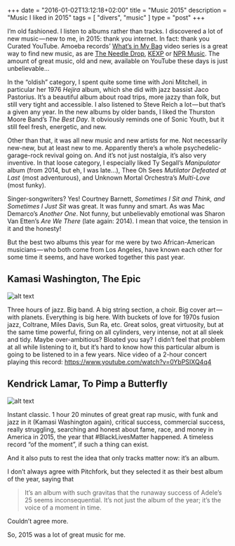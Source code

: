 +++
date = "2016-01-02T13:12:18+02:00"
title = "Music 2015"
description = "Music I liked in 2015"
tags = [ "divers", "music" ]
type = "post"
+++

I’m old fashioned. I listen to albums rather than tracks. I discovered a lot of new music — new to me, in 2015: thank you internet. In fact: thank you Curated YouTube. Amoeba records’ [What’s in My Bag](https://www.youtube.com/channel/UC9DkCKm4_VDztRRyge4mCJQ) video series is a great way to find new music, as are [The Needle Drop](https://www.youtube.com/channel/UCt7fwAhXDy3oNFTAzF2o8Pw), [KEXP](https://www.youtube.com/channel/UC3I2GFN_F8WudD_2jUZbojA) or [NPR Music](https://www.youtube.com/channel/UC4eYXhJI4-7wSWc8UNRwD4A). The amount of great music, old and new, available on YouTube these days is just unbelievable…

In the “oldish” category, I spent quite some time with Joni Mitchell, in particular her 1976 *Hejira* album, which she did with jazz bassist Jaco Pastorius. It’s a beautiful album about road trips, more jazzy than folk, but still very tight and accessible. I also listened to Steve Reich a lot — but that’s a given any year.
In the new albums by older bands, I liked the Thurston Moore Band’s *The Best Day*. It obviously reminds one of Sonic Youth, but it still feel fresh, energetic, and new.

Other than that, it was all new music and new artists for me. Not necessarily new-new, but at least new to me.
Apparently there’s a whole psychedelic-garage-rock revival going on. And it’s not just nostalgia, it’s also very inventive. In that loose category, I especially liked Ty Segall’s *Manipulator* album (from 2014, but eh, I was late…), Thee Oh Sees <em>Mutilator Defeated at Last</em>  (most adventurous), and Unknown Mortal Orchestra’s <em>Multi-Love</em>  (most funky).

Singer-songwriters? Yes! Courtney Barnett, *Sometimes I Sit and Think, and Sometimes I Just Sit* was great. It was funny and smart. As was Mac Demarco’s *Another One*. Not funny, but unbelievably emotional was Sharon Van Etten’s *Are We There* (late again: 2014). I mean that voice, the tension in it and the honesty!

But the best two albums this year for me were by two African-American musicians — who both come from Los Angeles, have known each other for some time it seems, and have worked together this past year.

## Kamasi Washington, The Epic

![alt text](/img/kamasi-washington-epic.png "Kamasi Washington, The Epic")

Three hours of jazz. Big band. A big string section, a choir. Big cover art — with planets. Everything is big here. With buckets of love for 1970s fusion jazz, Coltrane, Miles Davis, Sun Ra, etc. Great solos, great virtuosity, but at the same time powerful, firing on all cylinders, very intense, not at all sleek and tidy. Maybe over-ambitious? Bloated you say? I didn’t feel that problem at all while listening to it, but it’s hard to know how this particular album is going to be listened to in a few years.
Nice video of a 2-hour concert playing this record: https://www.youtube.com/watch?v=0YbPSIXQ4q4

## Kendrick Lamar, To Pimp a Butterfly

![alt text](/img/kendrick-lamar-pimp.png "Kendrick Lamar, To Pimp a Butterfly")

Instant classic. 1 hour 20 minutes of great great rap music, with funk and jazz in it (Kamasi Washington again), critical success, commercial success, really struggling, searching and honest about fame, race, and money in America in 2015, the year that #BlackLivesMatter happened. A timeless record “of the moment”, if such a thing can exist.

And it also puts to rest the idea that only tracks matter now: it’s an album.

I don’t always agree with Pitchfork, but they selected it as their best album of the year, saying that

>It’s an album with such gravitas that the runaway success of Adele’s 25 seems inconsequential. It’s not just the album of the year; it’s the voice of a moment in time.

Couldn’t agree more.

So, 2015 was a lot of great music for me.